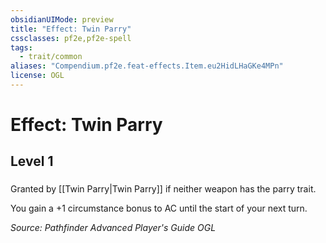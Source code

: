 ```yaml
---
obsidianUIMode: preview
title: "Effect: Twin Parry"
cssclasses: pf2e,pf2e-spell
tags:
  - trait/common
aliases: "Compendium.pf2e.feat-effects.Item.eu2HidLHaGKe4MPn"
license: OGL
---
```

# Effect: Twin Parry
## Level 1
### 






Granted by [[Twin Parry|Twin Parry]] if neither weapon has the parry trait.

You gain a +1 circumstance bonus to AC until the start of your next turn.

*Source: Pathfinder Advanced Player's Guide*
*OGL*